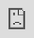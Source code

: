 ```yaml
---
layout: post
date:   2022-04-30
image: "/conflict_urbanism_sp2022/images/csr_thumbnail.png"
title:  "Riding Through the Advertising Landscapes of NYC"
author: "Hilary Ho, Sarah Abdallah, Moses Narayan Levich"
---
```


> “...production has been outsourced, value is produced virtually, infrastructures lie in computer protocols, and the forms of capture engineered into social media platforms, such as facebook and google. In this economy the regulation of attention is central to the production value” (Larkin, 2013, p. 339).

#### Infrastructure, Infrapolitics, and the Subway  

In *The Politics and Poetics of Infrastructure*, Brian Larkin invites a discussion of media as infrastructure in the digital age. A single definition that encircles everything we think of as *infrastructure* is elusive. It is at first the system of “...built networks that facilitate the flow of goods, people, or ideas and allow for exchange over space” (p. 328). Infrastructure also takes on more abstract qualities. From technical and physical systems to the, in Larkin’s words, “fetish-like” aspects and forms of desire and fantasy imbued in them, infrastructure makes up a significant portion of the structures we encounter and inhabit in modern daily life.

Within New York City’s subway system, the rider is a captive audience to a stream of communications competing for their valuable attention. As the subway’s physical infrastructure facilitates the movement of people and their goods around the city, its informational infrastructure delivers messages from institutional, state, and corporate actors directly to the rider through posters and an increasing number of digital displays.

![PhotoCollage](/conflict_urbanism_sp2022/images/RSubwayAds_IntroPhotoCollage.jpg)

James C. Scott coined the term *infrapolitics* to describe informal networks of communication and resistance, often carried out anonymously (2012, p. 1). The subways are a site of historical conflict between formalized communications and their informal, infrapolitical counterparts. Most advertising on the subway is state-sanctioned–a blend of public notices and corporate messages. New York City subway ads in particular are infamous for provocation, testing the boundaries of what is socially acceptable. In content, medium, and style, they reflect their time and place, and the attitudes of the society by which they are sanctioned and curated. Forms of non-sanctioned, infrapolitical communication on the subway have become more anonymous and uncommon since the heyday of graffiti and “subway writing” in the 1970s and early 1980s. The Giuliani administration waged a war on graffiti as part of its broken-windows policing tactics. Graffiti and other forms of resistance and subversion are more subtle than ever, and most of what the rider sees is carefully curated by the state. 

#### Project Goals  

We set out to explore and document what riders of the R train encounter throughout the cars and stations of the line. The R train travels through three boroughs representing a diverse transect of New York City, including demographically distinct neighborhoods from Flushing to Midtown to Bay Ridge. Since advertisements are updated relatively frequently, our data represents a snapshot in time, with data collection having occurred during late winter of 2022. Our exploration resulted in the creation of a dataset and a collection of photos, which we later examined in detail.

In documenting these advertising typologies, we hope to identify larger patterns regarding the relationship between subway advertising and underlying socioeconomic characteristics by neighborhood. The subway cars themselves travel along the entire length of the R line, and people can be expected to spend more time in the train car than the (localized) environment of the station platform. Advertisers choose their target demographics carefully. Can we find trends in what is being communicated to whom, and where? What are the irregularities, informal ads, vandalism, and infrapolitical communications? Are they forms of resistance?   

#### Data Collection

We visited every stop on the R Line from end-to-end and noted down the advertisements that we saw. From there, we compiled all our information into an spreadsheet, where each row represents an ad we saw. In total, we documented over 200 ads across the line.

![RSubwayAds_Spreadsheet](/conflict_urbanism_sp2022/images/RSubwayAds_Spreadsheet.png)


From there, we categorized our data into advertising typologies by:
- Ad medium: Whether the ad was shown on a digital or print platform
- Sector: Was the ad sponsor a private, public, or nonprofit organization
- Product Type: What "product" was the ad trying to sell? E.g. a service, mobile application, infomercial
- Subcategory of Product Type: A more zoomed-in version of the product type. E.g. Within the mobile application product type, there might be food delivery apps and productivity apps
- Organization: What was the specific company sponsoring the ad


Establishing these typologies of ads allowed us to conduct further analysis of the dataset we created.


![RSubwayAd_TypologyChart](/conflict_urbanism_sp2022/images/RSubwayAd_TypologyChart.png)


<div class="iframe-column">
 <iframe src="https://levichm.github.io/Conflict_R_Line" style="position:absolute;top:0;left:0;width:100%;height:100%;" frameborder="0">
 </iframe>
</div>


Click each station below in the interactive map to see the ridership number (measured in terms of entries across the entire year in 2021), the gentrification index of the area within a 10-minute walk of the subway entrance, and photos of the ads that we encountered in that particular subway station.


<div class="iframe-column">
 <iframe src="https://levichm.github.io/Conflict_R_Stops" style="position:absolute;top:0;left:0;width:100%;height:100%;" frameborder="0">
 </iframe>
</div>

![Legend](/conflict_urbanism_sp2022/images/2_MTA_Legend.jpg)

#### Analysis

Looking at the overall product types advertised across the R, most of the ads displayed have to do with selling a physical product and sharing important information through infomercials.

![ProductTypeChart](/conflict_urbanism_sp2022/images/RSubwayAds_ProductTypeChart.png)

Zooming into specific subcategories of what we were advertised along the subway line, the vast majority of ads we saw related to the new OMNY service promotion by the MTA followed by NYC COVID notices.

![SubcategoriesChart](/conflict_urbanism_sp2022/images/RSubwayAds_SubcategoriesChart.png)

When we look at information around specific organizations behind the R line ads, it is not surprising that MTA tops the list given the high proportion of informercials and OMNY ads that make up our dataset. This makes sense both given the history of the NYC subway system being "sanitized" for commuters over time as well as the fact that subway advertising has become one way of COVID-related information dissemination for commuters during the pandemic.

![OrgCountsGraph](/conflict_urbanism_sp2022/images/RSubwayAds_OrgCounts.png)

With these broader trends in mind, we wanted to see if the ads at individual stations' followed this larger pattern where infomercials and physical product advertising featured most prominently in the mix of subway advertising. Interestingly, the tree map below which breaks down the product types advertised within individual stations across the R shows notable patterns in the mix of ads shown depending on where along the R a commuter might be. More importantly, not every station follows the larger R Line trend of infomercials and physical products dominating the specific station's advertising landscape.

![RSubwayAds_TreeMap](/conflict_urbanism_sp2022/images/RSubwayAds_TreeMap.png)

#### Case Studies

##### 46th Street, Queens 

###### Subway Entries: 232M / Year (2021)
###### Gentrification Score: 0.17 (Relatively High)

![46thStQNS](/conflict_urbanism_sp2022/images/RSubwayAds_QN_46St.gif)

Infomercials and physical products do not dominate the station advertising at 46th St. The station features a relatively high number of recruitment ads for various serivce-oriented organizations, as well as web-based productivity applications, and public art (specifically promoting Midtown Manhattan). This station also boasts extremely high ridership and a relatively high gentrification index score compared to the rest of the R line, which might explain the presence of these more up-to-date, app-based ads compared to the generally outdated ads we noticed in Queens. 

##### Whitehall St, Manhattan

###### Subway Entries: 2.9M / Year (2021)
###### Gentrification Score: -0.34 (Relatively Low)

![46thStQNS](/conflict_urbanism_sp2022/images/RSubwayAds_MN_WhitehallSt.gif)

Whitehall St was one of only two stations on the R Line where we noticed web-based application ads specifically for artificial intelligence and privacy platforms. This may be due to the commercial, office-going population based in the Financial District where the station is located. 

##### Bay Ridge, Brooklyn 

###### Subway Entries: 0.8M / Year (2021)
###### Gentrification Score: -0.11 (Low)

One of the most surprising things we noted during our data collection was that this station, the start/end of the R in Brooklyn, had no advertising at all. The station's low gentrification index score and low ridership may explain the lack of advertising at this stop, even subway infomercials. One other reason for this might be that some stations on this end of the R were recently renovated.

#### Bibliography

Larkin, Brian. The Politics and Poetics of Infrastructure. Annual Review of Anthropology 42, p. 327-343. 2013.

Scott, James C. Infrapolitics and Mobilizations: A Response. Revue Française d'études Américaines 1 no. 131, p. 112-117. 2012.

#### Data

Johnson, Glen. Gentrification Index for NYC (Excel). Harvard Dataverse. https://doi.org/10.7910/DVN/O56ZMB. 2020.

NYC Dept. of City Planning. Borough Boundaries (Shapefile). 2016.

NYC Dept. of City Planning. LION (Shapefile). 2022.
